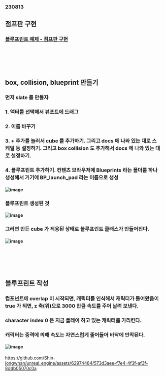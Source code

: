 ### 230813
## 점프판 구현
### [블루프린트 예제 - 점프판 구현](https://docs.unrealengine.com/5.2/ko/quick-start-guide-for-blueprints-visual-scripting-in-unreal-engine/)
### <br/><br/><br/>

## box, collision, blueprint 만들기
### 먼저 slate 를 만들자
### 1. 액터를 선택해서 뷰포트에 드래그
### 2. 이름 바꾸기
### 3. + 추가를 눌러서 cube 를 추가하기. 그리고 docs 에 나와 있는 대로 스케일 등 설정하기. 그리고 box collision 도 추가해서 docs 에 나와 있는 대로 설정하기.
### 4. 블루프린트 추가하기. 컨텐츠 브라우저에 Blueprints 라는 폴더를 하나 생성해서 거기에 BP_launch_pad 라는 이름으로 생성
#### ![image](https://github.com/Shin-jongwhan/unreal_engine/assets/62974484/6995bbd7-3395-4635-9a8e-f52afb2f8814)
### 블루프린트 생성된 것
#### ![image](https://github.com/Shin-jongwhan/unreal_engine/assets/62974484/94461064-7af2-4257-b859-46e78cd5c2f1)
### 그러면 만든 cube 가 적용된 상태로 블루프린트 클래스가 만들어진다.
#### ![image](https://github.com/Shin-jongwhan/unreal_engine/assets/62974484/8bf4dc91-a9a4-48c4-8cc7-693b04e58121)
### <br/><br/><br/>

## 블루프린트 작성
### 컴포넌트에 overlap 이 시작되면, 캐릭터를 인식해서 캐릭터가 들어왔음이 true 가 되면, z 축(위)으로 3000 만큼 속도를 주어 날려 보낸다.
### character index 0 은 지금 플레이 하고 있는 캐릭터를 가리킨다.
### 캐릭터는 중력에 의해 속도는 자연스럽게 줄어들어 바닥에 안착된다.
#### ![image](https://github.com/Shin-jongwhan/unreal_engine/assets/62974484/38343f55-156c-440c-809d-1f1f25cd53d5)
https://github.com/Shin-jongwhan/unreal_engine/assets/62974484/573d3aee-f7e4-4f3f-af3f-8d4b05070c0a
### <br/><br/><br/>
